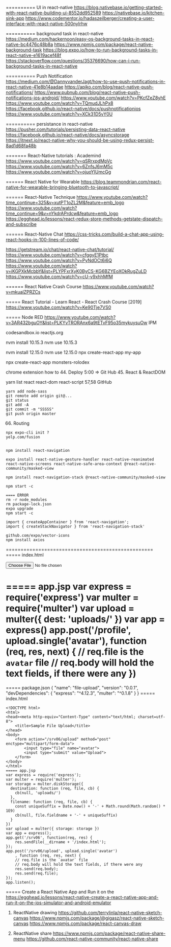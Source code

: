
========== UI in react-native
https://blog.nativebase.io/getting-started-with-react-native-building-ui-8552dd952589
https://nativebase.io/kitchen-sink-app
https://www.codementor.io/hadaszeilberger/creating-a-user-interface-with-react-native-500nylrhw

========== background task in react-native
https://medium.com/hackernoon/easy-os-background-tasks-in-react-native-bc4476c48b8a
https://www.npmjs.com/package/react-native-background-task
https://blog.expo.io/how-to-run-background-tasks-in-react-native-e1619acef48f
https://stackoverflow.com/questions/35376690/how-can-i-run-background-tasks-in-react-native

========== Push Notification
https://medium.com/@DannyvanderJagt/how-to-use-push-notifications-in-react-native-41e8b14aadae
https://apiko.com/blog/react-native-push-notifications/
https://www.pubnub.com/blog/react-native-push-notifications-ios-android/
https://www.youtube.com/watch?v=PKcfZeZ8yhE
https://www.youtube.com/watch?v=TQmudJLhPx8
https://facebook.github.io/react-native/docs/pushnotificationios
https://www.youtube.com/watch?v=XCk31D5vY0U

========== persistance in react-native
https://pusher.com/tutorials/persisting-data-react-native
https://facebook.github.io/react-native/docs/asyncstorage
https://itnext.io/react-native-why-you-should-be-using-redux-persist-8ad1d68fa48b

======= React-Native tutorials : Academind
https://www.youtube.com/watch?v=qSRrxpdMpVc
https://www.youtube.com/watch?v=6ZnfsJ6mM5c
https://www.youtube.com/watch?v=ojuoYIUmcGg

====== React Native for Wearable
https://blog.teammondrian.com/react-native-for-wearable-bringing-bluetooth-to-javascript/

====== React-Native Technique
https://www.youtube.com/watch?time_continue=325&v=xutPT1oZL2M&feature=emb_logo
https://www.youtube.com/watch?time_continue=9&v=nYkdrAPrdcw&feature=emb_logo
https://egghead.io/lessons/react-redux-store-methods-getstate-dispatch-and-subscribe

====== React-Native Chat
https://css-tricks.com/build-a-chat-app-using-react-hooks-in-100-lines-of-code/

https://getstream.io/chat/react-native-chat/tutorial/
https://www.youtube.com/watch?v=cfggyE1Ptbc
https://www.youtube.com/watch?v=PyNdOCt6i6Q
https://www.youtube.com/watch?v=iKGPXkMcbbY&list=PLYPFxrXyK0ByCS-KG6BZYEoXOkRugZuLD
https://www.youtube.com/watch?v=cU-v9xhhMfM

====== React Native Crash Course
https://www.youtube.com/watch?v=mkualZPRZCs

===== React Tutorial - Learn React - React Crash Course [2019]
https://www.youtube.com/watch?v=Ke90Tje7VS0

===== Node RED
https://www.youtube.com/watch?v=3AR432bguOY&list=PLKYvTRORAnx6a9tETvF95o35mykuysuOw
IPM

codesandbox.io
reactjs.org

nvm install 10.15.3
nvm use 10.15.3

nvm install 12.15.0
nvm use 12.15.0
npx create-react-app my-app

npx create-react-app monsters-rolodex

chrome extension how to
44. Deploy 5:00 => Git Hub
45. React & ReactDOM

yarn list react react-dom react-script
57,58 GitHub
```
yarn add node-sass
git remote add origin git@...
git status
git add -A
git commit -m "SSSSS"
git push origin master
```
66. Routing

```
npx expo-cli init ?
yelp.com/fusion


npm install react-navigation

expo install react-native-gesture-handler react-native-reanimated react-native-screens react-native-safe-area-context @react-native-community/masked-view

npm install react-navigation-stack @react-native-community/masked-view

npm start -c

==== ERROR
rm -r node_modules
rm package-lock.json
expo upgrade
npm start -c

import { createAppContainer } from 'react-navigation';
import { createStackNavigator } from 'react-navigation-stack'

github.com/expo/vector-icons
npm install axios
```

==================================================
===== index.html
<form action="/profile" method="post" enctype="multipart/form-data">
  <input type="file" name="avatar" />
</form>

===== app.jsp
var express = require('express')
var multer  = require('multer')
var upload = multer({ dest: 'uploads/' })
var app = express()
app.post('/profile', upload.single('avatar'), function (req, res, next) {
  // req.file is the `avatar` file
  // req.body will hold the text fields, if there were any
})
==================================================
===== package.json
{
  "name": "file-upload",
  "version": "0.0.1",
  "devDependencies": {
    "express": "^4.12.3",
    "multer": "^0.1.8"
  }
}
===== index.html
```
<!DOCTYPE html>
<html>
<head><meta http-equiv="Content-Type" content="text/html; charset=utf-8">
	<title>Sample File Upload</title>
</head>
<body>
	<form action="/srv06/upload" method="post" enctype="multipart/form-data">
		<input type="file" name="avatar">
		<input type="submit" value="Upload">
	</form>
</body>
</html>
===== app.jsp
var express = require('express');
var multer = require('multer');
var storage = multer.diskStorage({
  destination: function (req, file, cb) {
    cb(null, 'uploads/')
  },
  filename: function (req, file, cb) {
    const uniqueSuffix = Date.now() + '-' + Math.round(Math.random() * 1E9)
    cb(null, file.fieldname + '-' + uniqueSuffix)
  }
})
var upload = multer({ storage: storage })
var app = express();
app.get('/srv06', function(req, res) {
	res.sendFile(__dirname + '/index.html');
});
app.post('/srv06/upload', upload.single('avatar')
	, function (req, res, next) {
	// req.file is the `avatar` file
	// req.body will hold the text fields, if there were any
	res.send(req.body);
	res.send(req.file);
});
app.listen();
```

===== Create a React Native App and Run it on the 
https://egghead.io/lessons/react-native-create-a-react-native-app-and-run-it-on-the-ios-simulator-and-android-emulator

1. ReactNative drawing
https://github.com/terrylinla/react-native-sketch-canvas
https://www.npmjs.com/package/@gigasz/react-native-sketch-canvas
https://www.npmjs.com/package/react-canvas-draw

2. ReactNative share
https://www.npmjs.com/package/react-native-share-menu
https://github.com/react-native-community/react-native-share


